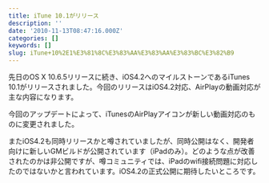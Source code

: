 ```yaml
---
title: iTune 10.1がリリース
description: ''
date: '2010-11-13T08:47:16.000Z'
categories: []
keywords: []
slug: iTune+10%2E1%E3%81%8C%E3%83%AA%E3%83%AA%E3%83%BC%E3%82%B9
---
```

先日のOS X 10.6.5リリースに続き、iOS4.2へのマイルストーンであるiTunes 10.1がリリースされました。今回のリリースはiOS4.2対応、AirPlayの動画対応が主な内容になります。

今回のアップデートによって、iTunesのAirPlayアイコンが新しい動画対応のものに変更されました。

またiOS4.2も同時リリースかと噂されていましたが、同時公開はなく、開発者向けに新しいGMビルドが公開されています（iPadのみ）。どのような点が改善されたのかは非公開ですが、噂コミュニティでは、iPadのwifi接続問題に対応したのではないかと言われています。iOS4.2の正式公開に期待したいところです。